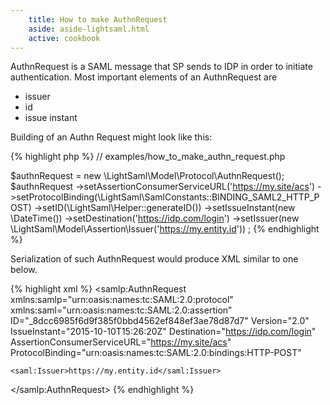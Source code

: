 ```yaml
---
    title: How to make AuthnRequest
    aside: aside-lightsaml.html
    active: cookbook
---
```


AuthnRequest is a SAML message that SP sends to IDP in order to initiate authentication. Most important elements
of an AuthnRequest are

 * issuer
 * id
 * issue instant

Building of an Authn Request might look like this:

{% highlight php %}
// examples/how_to_make_authn_request.php

$authnRequest = new \LightSaml\Model\Protocol\AuthnRequest();
$authnRequest
    ->setAssertionConsumerServiceURL('https://my.site/acs')
    ->setProtocolBinding(\LightSaml\SamlConstants::BINDING_SAML2_HTTP_POST)
    ->setID(\LightSaml\Helper::generateID())
    ->setIssueInstant(new \DateTime())
    ->setDestination('https://idp.com/login')
    ->setIssuer(new \LightSaml\Model\Assertion\Issuer('https://my.entity.id'))
;
{% endhighlight %}

Serialization of such AuthnRequest would produce XML similar to one below.

{% highlight xml %}
<samlp:AuthnRequest xmlns:samlp="urn:oasis:names:tc:SAML:2.0:protocol" xmlns:saml="urn:oasis:names:tc:SAML:2.0:assertion"
    ID="_8dcc6985f6d9f385f0bbd4562ef848ef3ae78d87d7"
    Version="2.0"
    IssueInstant="2015-10-10T15:26:20Z"
    Destination="https://idp.com/login"
    AssertionConsumerServiceURL="https://my.site/acs"
    ProtocolBinding="urn:oasis:names:tc:SAML:2.0:bindings:HTTP-POST"
>
    <saml:Issuer>https://my.entity.id</saml:Issuer>
</samlp:AuthnRequest>
{% endhighlight %}

